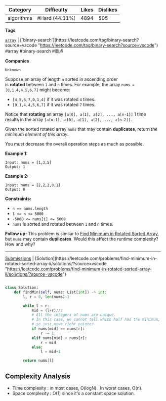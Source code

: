 
| Category   | Difficulty     | Likes | Dislikes |
| ---------- | -------------- | ----- | -------- |
| algorithms | #Hard (44.11%) | 4894  | 505      |

**Tags**

[`array`](https://leetcode.com/tag/array?source=vscode "https://leetcode.com/tag/array?source=vscode") | [`binary-search`](https://leetcode.com/tag/binary-search?source=vscode "https://leetcode.com/tag/binary-search?source=vscode") #array #binary-search #重点 

**Companies**

`Unknown`

Suppose an array of length `n` sorted in ascending order is **rotated** between `1` and `n` times. For example, the array `nums = [0,1,4,4,5,6,7]` might become:

- `[4,5,6,7,0,1,4]` if it was rotated `4` times.
- `[0,1,4,4,5,6,7]` if it was rotated `7` times.

Notice that **rotating** an array `[a[0], a[1], a[2], ..., a[n-1]]` 1 time results in the array `[a[n-1], a[0], a[1], a[2], ..., a[n-2]]`.

Given the sorted rotated array `nums` that may contain **duplicates**, return _the minimum element of this array_.

You must decrease the overall operation steps as much as possible.

**Example 1:**

```
Input: nums = [1,3,5]
Output: 1
```

**Example 2:**

```
Input: nums = [2,2,2,0,1]
Output: 0
```

**Constraints:**

- `n == nums.length`
- `1 <= n <= 5000`
- `-5000 <= nums[i] <= 5000`
- `nums` is sorted and rotated between `1` and `n` times.

**Follow up:** This problem is similar to [Find Minimum in Rotated Sorted Array](https://leetcode.com/problems/find-minimum-in-rotated-sorted-array/description/ "https://leetcode.com/problems/find-minimum-in-rotated-sorted-array/description/"), but `nums` may contain **duplicates**. Would this affect the runtime complexity? How and why?

---

[Submissions](https://leetcode.com/problems/find-minimum-in-rotated-sorted-array-ii/submissions/?source=vscode "https://leetcode.com/problems/find-minimum-in-rotated-sorted-array-ii/submissions/?source=vscode") | [Solution](https://leetcode.com/problems/find-minimum-in-rotated-sorted-array-ii/solutions/?source=vscode "https://leetcode.com/problems/find-minimum-in-rotated-sorted-array-ii/solutions/?source=vscode")

```python

class Solution:
    def findMin(self, nums: List[int]) -> int:
        l, r = 0, len(nums)-1

        while l < r:
            mid = (l+r)//2
            # All the integers of nums are unique.
            # In this case, we cannot tell which half has the minimum, 
            # so just move right pointer 
            if nums[mid] == nums[r]:
                r -= 1
            elif nums[mid] < nums[r]:
                r = mid
            else:
                l = mid+1

        return nums[l]


```

## Complexity Analysis

- Time complexity : in most cases, O(logN).  In worst cases, O(n).
- Space complexity : O(1) since it's a constant space solution.